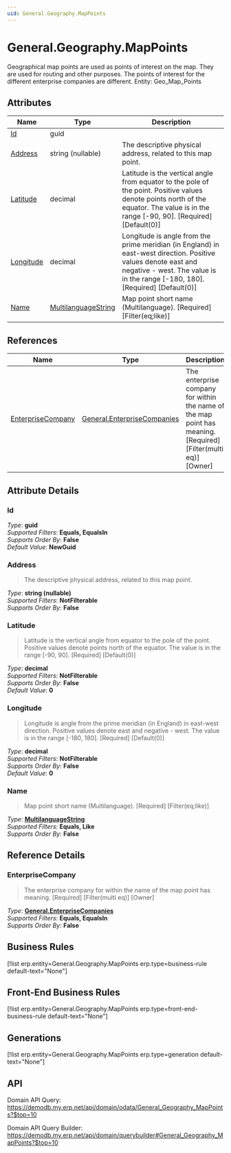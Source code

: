 ```yaml
---
uid: General.Geography.MapPoints
---
```

# General.Geography.MapPoints

Geographical map points are used as points of interest on the map. They are used for routing and other purposes. The points of interest for the different enterprise companies are different. Entity: Geo_Map_Points

## Attributes

| Name | Type | Description |
| ---- | ---- | --- |
| [Id](General.Geography.MapPoints.md#Id) | guid |  
| [Address](General.Geography.MapPoints.md#Address) | string (nullable) | The descriptive physical address, related to this map point. 
| [Latitude](General.Geography.MapPoints.md#Latitude) | decimal | Latitude is the vertical angle from equator to the pole of the point. Positive values denote points north of the equator. The value is in the range [-90, 90]. [Required] [Default(0)] 
| [Longitude](General.Geography.MapPoints.md#Longitude) | decimal | Longitude is angle from the prime meridian (in England) in east-west direction. Positive values denote east and negative - west. The value is in the range [-180, 180]. [Required] [Default(0)] 
| [Name](General.Geography.MapPoints.md#Name) | [MultilanguageString](../data-types.md#MultilanguageString) | Map point short name (Multilanguage). [Required] [Filter(eq;like)] 

## References

| Name | Type | Description |
| ---- | ---- | --- |
| [EnterpriseCompany](General.Geography.MapPoints.md#EnterpriseCompany) | [General.EnterpriseCompanies](General.EnterpriseCompanies.md) | The enterprise company for within the name of the map point has meaning. [Required] [Filter(multi eq)] [Owner] |


## Attribute Details

### Id

_Type_: **guid**  
_Supported Filters_: **Equals, EqualsIn**  
_Supports Order By_: **False**  
_Default Value_: **NewGuid**  

### Address

> The descriptive physical address, related to this map point.

_Type_: **string (nullable)**  
_Supported Filters_: **NotFilterable**  
_Supports Order By_: **False**  

### Latitude

> Latitude is the vertical angle from equator to the pole of the point. Positive values denote points north of the equator. The value is in the range [-90, 90]. [Required] [Default(0)]

_Type_: **decimal**  
_Supported Filters_: **NotFilterable**  
_Supports Order By_: **False**  
_Default Value_: **0**  

### Longitude

> Longitude is angle from the prime meridian (in England) in east-west direction. Positive values denote east and negative - west. The value is in the range [-180, 180]. [Required] [Default(0)]

_Type_: **decimal**  
_Supported Filters_: **NotFilterable**  
_Supports Order By_: **False**  
_Default Value_: **0**  

### Name

> Map point short name (Multilanguage). [Required] [Filter(eq;like)]

_Type_: **[MultilanguageString](../data-types.md#MultilanguageString)**  
_Supported Filters_: **Equals, Like**  
_Supports Order By_: **False**  


## Reference Details

### EnterpriseCompany

> The enterprise company for within the name of the map point has meaning. [Required] [Filter(multi eq)] [Owner]

_Type_: **[General.EnterpriseCompanies](General.EnterpriseCompanies.md)**  
_Supported Filters_: **Equals, EqualsIn**  
_Supports Order By_: **False**  



## Business Rules

[!list erp.entity=General.Geography.MapPoints erp.type=business-rule default-text="None"]

## Front-End Business Rules

[!list erp.entity=General.Geography.MapPoints erp.type=front-end-business-rule default-text="None"]

## Generations

[!list erp.entity=General.Geography.MapPoints erp.type=generation default-text="None"]

## API

Domain API Query:
<https://demodb.my.erp.net/api/domain/odata/General_Geography_MapPoints?$top=10>

Domain API Query Builder:
<https://demodb.my.erp.net/api/domain/querybuilder#General_Geography_MapPoints?$top=10>

